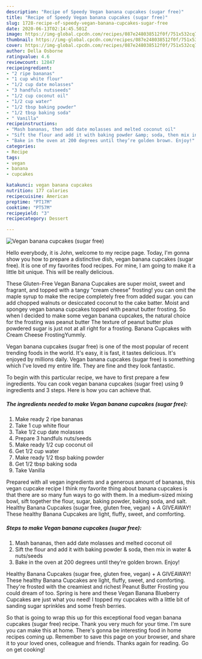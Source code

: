```yaml
---
description: "Recipe of Speedy Vegan banana cupcakes (sugar free)"
title: "Recipe of Speedy Vegan banana cupcakes (sugar free)"
slug: 1728-recipe-of-speedy-vegan-banana-cupcakes-sugar-free
date: 2020-06-13T02:14:45.501Z
image: https://img-global.cpcdn.com/recipes/087e248038512f0f/751x532cq70/vegan-banana-cupcakes-sugar-free-recipe-main-photo.jpg
thumbnail: https://img-global.cpcdn.com/recipes/087e248038512f0f/751x532cq70/vegan-banana-cupcakes-sugar-free-recipe-main-photo.jpg
cover: https://img-global.cpcdn.com/recipes/087e248038512f0f/751x532cq70/vegan-banana-cupcakes-sugar-free-recipe-main-photo.jpg
author: Della Osborne
ratingvalue: 4.6
reviewcount: 12847
recipeingredient:
- "2 ripe bananas"
- "1 cup white flour"
- "1/2 cup date molasses"
- "3 handfuls nutsseeds"
- "1/2 cup coconut oil"
- "1/2 cup water"
- "1/2 tbsp baking powder"
- "1/2 tbsp baking soda"
- " Vanilla"
recipeinstructions:
- "Mash bananas, then add date molasses and melted coconut oil"
- "Sift the flour and add it with baking powder &amp; soda, then mix in water &amp; nuts/seeds"
- "Bake in the oven at 200 degrees until they’re golden brown. Enjoy!"
categories:
- Recipe
tags:
- vegan
- banana
- cupcakes

katakunci: vegan banana cupcakes 
nutrition: 177 calories
recipecuisine: American
preptime: "PT17M"
cooktime: "PT57M"
recipeyield: "3"
recipecategory: Dessert

---
```



![Vegan banana cupcakes (sugar free)](https://img-global.cpcdn.com/recipes/087e248038512f0f/751x532cq70/vegan-banana-cupcakes-sugar-free-recipe-main-photo.jpg)

Hello everybody, it is John, welcome to my recipe page. Today, I'm gonna show you how to prepare a distinctive dish, vegan banana cupcakes (sugar free). It is one of my favorites food recipes. For mine, I am going to make it a little bit unique. This will be really delicious.

These Gluten-Free Vegan Banana Cupcakes are super moist, sweet and fragrant, and topped with a tangy &#34;cream cheese&#34; frosting! you can omit the maple syrup to make the recipe completely free from added sugar. you can add chopped walnuts or desiccated coconut to the cake batter. Moist and spongey vegan banana cupcakes topped with peanut butter frosting. So when I decided to make some vegan banana cupcakes, the natural choice for the frosting was peanut butter The texture of peanut butter plus powdered sugar is just not at all right for a frosting. Banana Cupcakes with Cream Cheese FrostingYummly.

Vegan banana cupcakes (sugar free) is one of the most popular of recent trending foods in the world. It's easy, it is fast, it tastes delicious. It's enjoyed by millions daily. Vegan banana cupcakes (sugar free) is something which I've loved my entire life. They are fine and they look fantastic.


To begin with this particular recipe, we have to first prepare a few ingredients. You can cook vegan banana cupcakes (sugar free) using 9 ingredients and 3 steps. Here is how you can achieve that.

<!--inarticleads1-->

##### The ingredients needed to make Vegan banana cupcakes (sugar free):

1. Make ready 2 ripe bananas
1. Take 1 cup white flour
1. Take 1/2 cup date molasses
1. Prepare 3 handfuls nuts/seeds
1. Make ready 1/2 cup coconut oil
1. Get 1/2 cup water
1. Make ready 1/2 tbsp baking powder
1. Get 1/2 tbsp baking soda
1. Take  Vanilla


Prepared with all vegan ingredients and a generous amount of bananas, this vegan cupcake recipe I think my favorite thing about banana cupcakes is that there are so many fun ways to go with them. In a medium-sized mixing bowl, sift together the flour, sugar, baking powder, baking soda, and salt. Healthy Banana Cupcakes (sugar free, gluten free, vegan) + A GIVEAWAY! These healthy Banana Cupcakes are light, fluffy, sweet, and comforting. 

<!--inarticleads2-->

##### Steps to make Vegan banana cupcakes (sugar free):

1. Mash bananas, then add date molasses and melted coconut oil
1. Sift the flour and add it with baking powder &amp; soda, then mix in water &amp; nuts/seeds
1. Bake in the oven at 200 degrees until they’re golden brown. Enjoy!


Healthy Banana Cupcakes (sugar free, gluten free, vegan) + A GIVEAWAY! These healthy Banana Cupcakes are light, fluffy, sweet, and comforting. They&#39;re frosted with the creamiest and richest Peanut Butter Frosting you could dream of too. Spring is here and these Vegan Banana Blueberry Cupcakes are just what you need! I topped my cupcakes with a little bit of sanding sugar sprinkles and some fresh berries. 

So that is going to wrap this up for this exceptional food vegan banana cupcakes (sugar free) recipe. Thank you very much for your time. I'm sure you can make this at home. There's gonna be interesting food in home recipes coming up. Remember to save this page on your browser, and share it to your loved ones, colleague and friends. Thanks again for reading. Go on get cooking!
